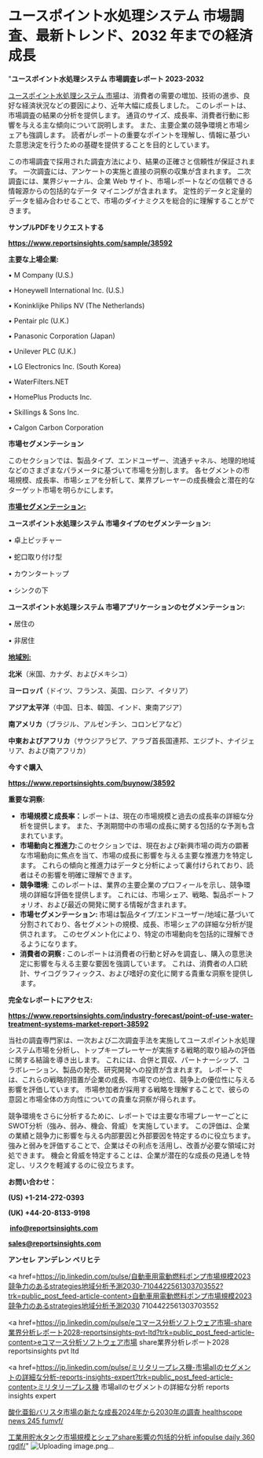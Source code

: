 # ユースポイント水処理システム 市場調査、最新トレンド、2032 年までの経済成長

"<strong>ユースポイント水処理システム 市場調査レポート 2023-2032</strong>

<a href=https://www.reportsinsights.com/sample/38592>ユースポイント水処理システム 市場</a>は、消費者の需要の増加、技術の進歩、良好な経済状況などの要因により、近年大幅に成長しました。 このレポートは、市場調査の結果の分析を提供します。 通貨のサイズ、成長率、消費者行動に影響を与える主な傾向について説明します。 また、主要企業の競争環境と市場シェアも強調します。 読者がレポートの重要なポイントを理解し、情報に基づいた意思決定を行うための基礎を提供することを目的としています。

この市場調査で採用された調査方法により、結果の正確さと信頼性が保証されます。 一次調査には、アンケートの実施と直接の洞察の収集が含まれます。 二次調査には、業界ジャーナル、企業 Web サイト、市場レポートなどの信頼できる情報源からの包括的なデータ マイニングが含まれます。 定性的データと定量的データを組み合わせることで、市場のダイナミクスを総合的に理解することができます。

<strong><b>サンプルPDFをリクエストする</b></strong>

<a href=https://www.reportsinsights.com/sample/38592><strong><u>https://www.reportsinsights.com/sample/38592</u></strong></a>

<strong>主要な上場企業:</strong>

• M Company (U.S.)

• Honeywell International Inc. (U.S.)

• Koninklijke Philips NV (The Netherlands)

• Pentair plc (U.K.)

• Panasonic Corporation (Japan)

• Unilever PLC (U.K.)

• LG Electronics Inc. (South Korea)

• WaterFilters.NET

• HomePlus Products Inc.

• Skillings & Sons  Inc.

• Calgon Carbon Corporation

<strong>市場セグメンテーション</strong>

このセクションでは、製品タイプ、エンドユーザー、流通チャネル、地理的地域などのさまざまなパラメータに基づいて市場を分割します。 各セグメントの市場規模、成長率、市場シェアを分析して、業界プレーヤーの成長機会と潜在的なターゲット市場を明らかにします。

<strong><u>市場セグメンテーション</u></strong><strong><u>:</u></strong>

<strong>ユースポイント水処理システム 市場タイプのセグメンテーション:</strong>

• 卓上ピッチャー

• 蛇口取り付け型

• カウンタートップ

• シンクの下

<strong>ユースポイント水処理システム 市場アプリケーションのセグメンテーション:</strong>

• 居住の

• 非居住

<strong><u>地域別</u></strong><strong><u>:</u></strong>

<strong>北米</strong>（米国、カナダ、およびメキシコ）

<strong>ヨーロッパ</strong>（ドイツ、フランス、英国、ロシア、イタリア）

<strong>アジア太平洋</strong>（中国、日本、韓国、インド、東南アジア）

<strong>南アメリカ</strong>（ブラジル、アルゼンチン、コロンビアなど）

<strong>中東およびアフリカ</strong>（サウジアラビア、アラブ首長国連邦、エジプト、ナイジェリア、および南アフリカ）

<strong>今すぐ購入</strong>

<a href=https://www.reportsinsights.com/buynow/38592><strong><u>https://www.reportsinsights.com/buynow/38592</u></strong></a>

<strong>重要な洞察:</strong>
<ul>
  <li><strong>市場規模と成長率：</strong>レポートは、現在の市場規模と過去の成長率の詳細な分析を提供します。 また、予測期間中の市場の成長に関する包括的な予測も含まれています。</li>
  <li><strong>市場動向と推進力:</strong>このセクションでは、現在および新興市場の両方の顕著な市場動向に焦点を当て、市場の成長に影響を与える主要な推進力を特定します。 これらの傾向と推進力はデータと分析によって裏付けられており、読者はその影響を明確に理解できます。</li>
  <li><strong>競争環境</strong>: このレポートは、業界の主要企業のプロフィールを示し、競争環境の詳細な評価を提供します。 これには、市場シェア、戦略、製品ポートフォリオ、および最近の開発に関する情報が含まれます。</li>
  <li><strong>市場セグメンテーション: </strong>市場は製品タイプ/エンドユーザー/地域に基づいて分割されており、各セグメントの規模、成長、市場シェアの詳細な分析が提供されます。 このセグメント化により、特定の市場動向を包括的に理解できるようになります。</li>
  <li><strong>消費者の洞察 : </strong>このレポートは消費者の行動と好みを調査し、購入の意思決定に影響を与える主要な要因を強調しています。 これは、消費者の人口統計、サイコグラフィックス、および嗜好の変化に関する貴重な洞察を提供します。</li>
</ul>
<strong>完全なレポートにアクセス:</strong>

<a href=https://www.reportsinsights.com/industry-forecast/point-of-use-water-treatment-systems-market-report-38592><strong><u><b>https://www.reportsinsights.com/industry-forecast/point-of-use-water-treatment-systems-market-report-38592</b></u></strong></a>

当社の調査専門家は、一次および二次調査手法を実施してユースポイント水処理システム市場を分析し、トップキープレーヤーが実施する戦略的取り組みの評価に関する結論を導き出します。 これには、合併と買収、パートナーシップ、コラボレーション、製品の発売、研究開発への投資が含まれます。 レポートでは、これらの戦略的措置が企業の成長、市場での地位、競争上の優位性に与える影響を評価しています。 市場参加者が採用する戦略を理解することで、彼らの意図と市場全体の方向性についての貴重な洞察が得られます。

競争環境をさらに分析するために、レポートでは主要な市場プレーヤーごとにSWOT分析（強み、弱み、機会、脅威）を実施しています。 この評価は、企業の業績と競争力に影響を与える内部要因と外部要因を特定するのに役立ちます。 強みと弱みを評価することで、企業はその利点を活用し、改善が必要な領域に対処できます。 機会と脅威を特定することは、企業が潜在的な成長の見通しを特定し、リスクを軽減するのに役立ちます。

<strong>お問い合わせ：</strong>

<strong>(US) +1-214-272-0393</strong>

<strong>(UK) +44-20-8133-9198</strong>

<strong> </strong><a href=info@reportsinsights.com><strong><u>info@reportsinsights.com</u></strong></a>

<a href=sales@reportsinsights.com><strong><u>sales@reportsinsights.com</u></strong></a>

<strong>アンセレ アンデレン ベリヒテ</strong>

<a href=https://jp.linkedin.com/pulse/自動車用電動燃料ポンプ市場規模2023競争力のあるstrategies地域分析予測2030-7104422561303703552?trk=public_post_feed-article-content>自動車用電動燃料ポンプ市場規模2023競争力のあるstrategies地域分析予測2030 7104422561303703552</a>

<a href=https://jp.linkedin.com/pulse/eコマース分析ソフトウェア市場-share業界分析レポート2028-reportsinsights-pvt-ltd?trk=public_post_feed-article-content>eコマース分析ソフトウェア市場 share業界分析レポート2028 reportsinsights pvt ltd</a>

<a href=https://jp.linkedin.com/pulse/ミリタリープレス機-市場allのセグメントの詳細な分析-reports-insights-expert?trk=public_post_feed-article-content>ミリタリープレス機 市場allのセグメントの詳細な分析 reports insights expert</a>

<a href=https://www.linkedin.com/pulse/酸化亜鉛バリスタ市場の新たな成長2024年から2030年の調査-healthscope-news-245-fumvf/>酸化亜鉛バリスタ市場の新たな成長2024年から2030年の調査 healthscope news 245 fumvf/</a>

<a href=https://www.linkedin.com/pulse/工業用貯水タンク市場規模とシェアshare影響の包括的分析-infopulse-daily-360-rgdlf/>工業用貯水タンク市場規模とシェアshare影響の包括的分析 infopulse daily 360 rgdlf/</a>"
![Uploading image.png…]()
